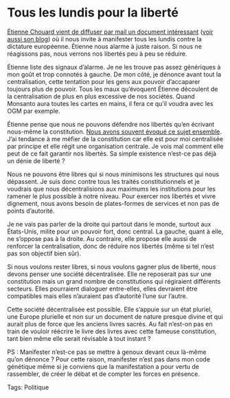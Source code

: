 # Tous les lundis pour la liberté

[Étienne Chouard vient de diffuser par mail un document intéressant](http://blog.tcrouzet.comhttps://tcrouzet.com/images_tc/2008mocri.pdf) ([voir aussi son blog](http://etienne.chouard.free.fr/Europe/forum/index.php?2008/04/08/93-pour-des-manifestations-populaires-obstinees-mpo)) où il nous invite à manifester tous les lundis contre la dictature européenne. Étienne nous alarme à juste raison. Si nous ne réagissons pas, nous verrons nos libertés peu à peu se réduire.<span id="more-785"></span>

Étienne liste des signaux d’alarme. Je ne les trouve pas assez génériques à mon goût et trop connotés à gauche. De mon côté, je dénonce avant tout la centralisation, cette tentation pour les gens aux pouvoir d’accaparer toujours plus de pouvoir. Tous les maux qu’évoquent Étienne découlent de la centralisation de plus en plus excessive de nos sociétés. Quand Monsanto aura toutes les cartes en mains, il fera ce qu’il voudra avec les OGM par exemple.

Étienne pense que nous ne pouvons défendre nos libertés qu’en écrivant nous-même la constitution. [Nous avons souvent évoqué ce sujet ensemble](http://blog.tcrouzet.com/2007/03/04/pour-une-assemblee-constituante/). J’ai tendance à me méfier de la constitution car elle est pour moi centralisée par principe et elle régit une organisation centrale. Je vois mal comment elle peut de ce fait garantir nos libertés. Sa simple existence n’est-ce pas déjà un dénie de liberté ?

Nous ne pouvons être libres qui si nous minimisons les structures qui nous dépassent. Je suis donc contre tous les traités constitutionnels et je voudrais que nous décentralisions aux maximums les institutions pour les ramener le plus possible à notre niveau. Pour exercer nos libertés et vivre dignement, nous avons besoin de plates-formes de services et non pas de points d’autorité.

Je ne vais pas parler de la droite qui partout dans le monde, surtout aux États-Unis, milite pour un pouvoir fort, donc central. La gauche, quant à elle, ne s’oppose pas à la droite. Au contraire, elle propose elle aussi de renforcer la centralisation, donc de réduire nos libertés (même si tel n’est pas son objectif bien sûr).

Si nous voulons rester libres, si nous voulons gagner plus de liberté, nous devons penser une société décentralisée. Elle ne reposerait pas sur une constitution mais un grand nombre de constitutions qui régiraient différents secteurs. Elles pourraient dialoguer entre-elles, elles devraient être compatibles mais elles n’auraient pas d’autorité l’une sur l’autre.

Cette société décentralisée est possible. Elle s’appuie sur un état pluriel, une Europe plurielle et non sur un document de nature presque divine et qui aurait plus de force que les anciens livres sacrés. Au fait n’est-on pas en train de vouloir réécrire le livre des livres avec cette fameuse constitution, tant bien même elle serait révisable à tout instant ?

PS : Manifester n’est-ce pas se mettre à genoux devant ceux là-même qu’on dénonce ? Pour cette raison, manifester n’est pas dans mon code génétique même si je conviens que la manifestation a pour vertu de rassembler, de créer le débat et de compter les forces en présence.

Tags: Politique